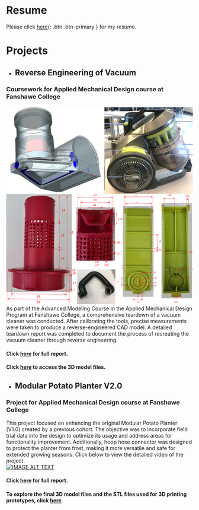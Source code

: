 # Resume
Please click [here](Resume.md){: .btn .btn-primary } for my resume.

# Projects

- ## Reverse Engineering of Vacuum
### Coursework for Applied Mechanical Design course at Fanshawe College
![Vacuum Dismantled](Images/Reverse_Engineering.png)  
As part of the Advanced Modeling Course in the Applied Mechanical Design Program at Fanshawe College, a comprehensive teardown of a vacuum cleaner was conducted. After calibrating the tools, precise measurements were taken to produce a reverse-engineered CAD model. A detailed teardown report was completed to document the process of recreating the vacuum cleaner through reverse engineering. 
#### Click [here](https://docs.google.com/viewer?url=https://raw.githubusercontent.com/rnmech/Reverse_Engineering/main/Reverse_Engineering_Report.pdf) for full report.
#### Click [here](https://github.com/rnmech/Reverse_Engineering.git) to access the 3D model files.
- ## Modular Potato Planter V2.0
### Project for Applied Mechanical Design course at Fanshawe College  
This project focused on enhancing the original Modular Potato Planter (V1.0) created by a previous cohort. The objective was to incorporate field trial data into the design to optimize its usage and address areas for functionality improvement. Additionally, hoop hose connector was designed to protect the planter from frost, making it more versatile and safe for extended growing seasons.
Click below to view the detailed video of the project.  
[![IMAGE ALT TEXT](https://img.youtube.com/vi/kTgNhmcegps/0.jpg)](https://www.youtube.com/watch?v=kTgNhmcegps)  
#### Click [here](https://docs.google.com/viewer?url=https://raw.githubusercontent.com/rnmech/Fanshawe_AMD_Project/main/Report/05DEC2021_MGMT_6102_Project_Report_Team_1_Modular_Potato_Planter_V_2_0.pdf) for full report.
#### To explore the final 3D model files and the STL files used for 3D printing prototypes, click [here](https://github.com/rnmech/Fanshawe_AMD_Project.git).

<!-- [Link to New Page](Resume.md){: .btn .btn-primary }-->
